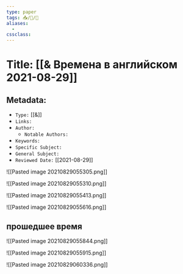 ```yaml
---
type: paper
tags: 📥️/📜️/📕
aliases:
  - 
cssclass: 
---
```




# Title: **[[& Времена в английском 2021-08-29]]**


## Metadata:

- `Type:` [[&]] 
- `Links:`
- `Author:` 
	- `Notable Authors:` 
- `Keywords:` 
- `Specific Subject:` 
- `General Subject:` 
- `Reviewed Date:` [[2021-08-29]]


![[Pasted image 20210829055305.png]]

![[Pasted image 20210829055310.png]]

![[Pasted image 20210829055413.png]]

![[Pasted image 20210829055616.png]]


## прошедшее время 

![[Pasted image 20210829055844.png]]

![[Pasted image 20210829055915.png]]

![[Pasted image 20210829060336.png]]